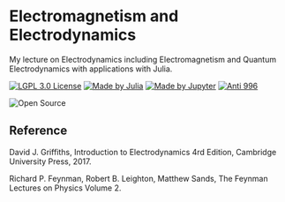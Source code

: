 # Electromagnetism and Electrodynamics

My lecture on Electrodynamics including Electromagnetism and Quantum Electrodynamics with applications with Julia.

[![LGPL 3.0 License](https://github.com/ConAntares/Temples/blob/master/Attachments/LicenseLGPL3.0.svg)](https://www.gnu.org/licenses/lgpl-3.0)
[![Made by Julia](https://github.com/ConAntares/Temples/blob/master/Attachments/MadebyJulia.svg)](https://julialang.org/)
[![Made by Jupyter](https://github.com/ConAntares/Temples/blob/master/Attachments/MadebyJupyter.svg)](https://jupyter.org/)
[![Anti 996](https://github.com/ConAntares/Temples/blob/master/Attachments/LinkNPL.svg)](https://996.icu)

![Open Source](https://github.com/ConAntares/Temples/blob/master/Attachments/OpenSource.svg)

## Reference

David J. Griffiths, Introduction to Electrodynamics 4rd Edition, Cambridge University Press, 2017.

Richard P. Feynman, Robert B. Leighton, Matthew Sands, The Feynman Lectures on Physics Volume 2.